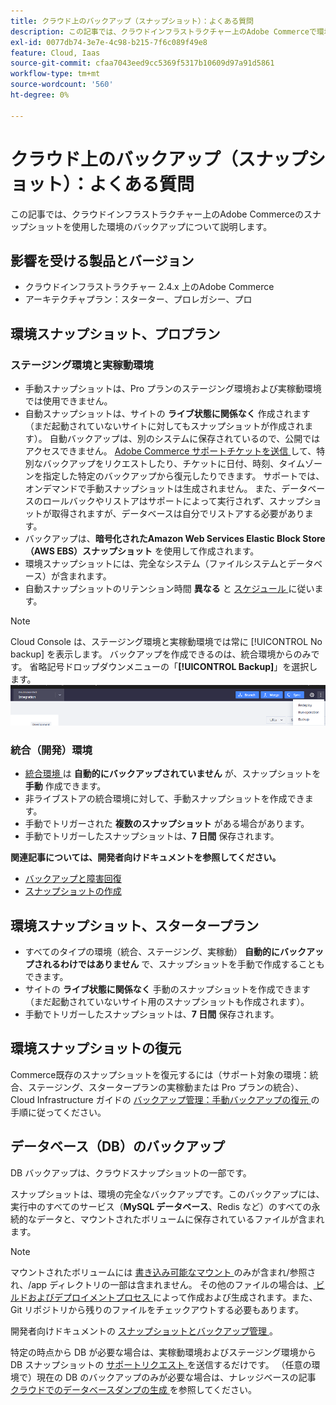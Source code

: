 ```yaml
---
title: クラウド上のバックアップ（スナップショット）：よくある質問
description: この記事では、クラウドインフラストラクチャー上のAdobe Commerceで環境をスナップショットでバックアップする際の基本事項について説明します。
exl-id: 0077db74-3e7e-4c98-b215-7f6c089f49e8
feature: Cloud, Iaas
source-git-commit: cfaa7043eed9cc5369f5317b10609d97a91d5861
workflow-type: tm+mt
source-wordcount: '560'
ht-degree: 0%

---
```


# クラウド上のバックアップ（スナップショット）：よくある質問

この記事では、クラウドインフラストラクチャー上のAdobe Commerceのスナップショットを使用した環境のバックアップについて説明します。

## 影響を受ける製品とバージョン

* クラウドインフラストラクチャー 2.4.x 上のAdobe Commerce
* アーキテクチャプラン：スターター、プロレガシー、プロ

## 環境スナップショット、プロプラン

### ステージング環境と実稼動環境

* 手動スナップショットは、Pro プランのステージング環境および実稼動環境では使用できません。
* 自動スナップショットは、サイトの **ライブ状態に関係なく** 作成されます（まだ起動されていないサイトに対してもスナップショットが作成されます）。 自動バックアップは、別のシステムに保存されているので、公開ではアクセスできません。
[Adobe Commerce サポートチケットを送信 ](/docs/commerce-knowledge-base/kb/help-center-guide/magento-help-center-user-guide.html#submit-ticket) して、特別なバックアップをリクエストしたり、チケットに日付、時刻、タイムゾーンを指定した特定のバックアップから復元したりできます。 サポートでは、オンデマンドで手動スナップショットは生成されません。
また、データベースのロールバックやリストアはサポートによって実行されず、スナップショットが取得されますが、データベースは自分でリストアする必要があります。
* バックアップは、**暗号化されたAmazon Web Services Elastic Block Store （AWS EBS）スナップショット** を使用して作成されます。
* 環境スナップショットには、完全なシステム（ファイルシステムとデータベース）が含まれます。
* 自動スナップショットのリテンション時間 **異なる** と [ スケジュール ](/docs/commerce-cloud-service/user-guide/architecture/pro-architecture.html?lang=en#backup-and-disaster-recovery) に従います。

>[!NOTE]
>Cloud Console は、ステージング環境と実稼動環境では常に [!UICONTROL No backup] を表示します。 バックアップを作成できるのは、統合環境からのみです。 省略記号ドロップダウンメニューの「**[!UICONTROL Backup]**」を選択します。
>![cloud_console_backup.png](assets/cloud_console_backup.png)





### 統合（開発）環境

* [ 統合環境 ](/help/announcements/adobe-commerce-announcements/integration-environment-enhancement-request-pro-and-starter.md) は **自動的にバックアップされていません** が、スナップショットを **手動** 作成できます。
* 非ライブストアの統合環境に対して、手動スナップショットを作成できます。
* 手動でトリガーされた **複数のスナップショット** がある場合があります。
* 手動でトリガーしたスナップショットは、**7 日間** 保存されます。

**関連記事については、開発者向けドキュメントを参照してください。**

* [バックアップと障害回復](/docs/commerce-cloud-service/user-guide/architecture/pro-architecture.html#backup-and-disaster-recovery)
* [スナップショットの作成](/docs/commerce-cloud-service/user-guide/develop/storage/snapshots.html)

## 環境スナップショット、スタータープラン

* すべてのタイプの環境（統合、ステージング、実稼動） **自動的にバックアップされるわけではありません** で、スナップショットを手動で作成することもできます。
* サイトの **ライブ状態に関係なく** 手動のスナップショットを作成できます（まだ起動されていないサイト用のスナップショットも作成されます）。
* 手動でトリガーしたスナップショットは、**7 日間** 保存されます。

## 環境スナップショットの復元

Commerce既存のスナップショットを復元するには（サポート対象の環境：統合、ステージング、スタータープランの実稼動または Pro プランの統合）、Cloud Infrastructure ガイドの [ バックアップ管理：手動バックアップの復元 ](https://experienceleague.adobe.com/en/docs/commerce-cloud-service/user-guide/develop/storage/snapshots#restore-a-manual-backup) の手順に従ってください。

## データベース（DB）のバックアップ

DB バックアップは、クラウドスナップショットの一部です。

>>
スナップショットは、環境の完全なバックアップです。このバックアップには、実行中のすべてのサービス（**MySQL データベース**、Redis など）のすべての永続的なデータと、マウントされたボリュームに保存されているファイルが含まれます。

>[!NOTE]
>
>マウントされたボリュームには [ 書き込み可能なマウント ](/docs/commerce-cloud-service/user-guide/configure/app/properties/properties.html?lang=en#mounts) のみが含まれ/参照され、/app ディレクトリの一部は含まれません。 その他のファイルの場合は、[ ビルドおよびデプロイメントプロセス ](/docs/commerce-cloud-service/user-guide/architecture/pro-develop-deploy-workflow.html?lang=en#deployment-workflow) によって作成および生成されます。また、Git リポジトリから残りのファイルをチェックアウトする必要もあります。

開発者向けドキュメントの [ スナップショットとバックアップ管理 ](/docs/commerce-cloud-service/user-guide/develop/storage/snapshots.html)。

特定の時点から DB が必要な場合は、実稼動環境およびステージング環境から DB スナップショットの [ サポートリクエスト ](/docs/commerce-knowledge-base/kb/help-center-guide/magento-help-center-user-guide.html?lang=en#submit-ticket) を送信するだけです。 （任意の環境で）現在の DB のバックアップのみが必要な場合は、ナレッジベースの記事 [ クラウドでのデータベースダンプの生成 ](/help/how-to/general/create-database-dump-on-cloud.md) を参照してください。
